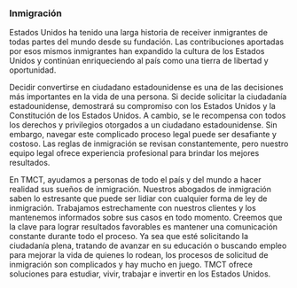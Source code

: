 ### Inmigración
Estados Unidos ha tenido una larga historia de receiver inmigrantes de todas partes del mundo desde su fundación. Las contribuciones aportadas por esos mismos inmigrantes han expandido la cultura de los Estados Unidos y continúan enriqueciendo al país como una tierra de libertad y oportunidad.

Decidir convertirse en ciudadano estadounidense es una de las decisiones más importantes en la vida de una persona. Si decide solicitar la ciudadanía estadounidense, demostrará su compromiso con los Estados Unidos y la Constitución de los Estados Unidos. A cambio, se le recompensa con todos los derechos y privilegios otorgados a un ciudadano estadounidense. Sin embargo, navegar este complicado proceso legal puede ser desafiante y costoso. Las reglas de inmigración se revisan constantemente, pero nuestro equipo legal ofrece experiencia profesional para brindar los mejores resultados.

En TMCT, ayudamos a personas de todo el país y del mundo a hacer realidad sus sueños de inmigración. Nuestros abogados de inmigración saben lo estresante que puede ser lidiar con cualquier forma de ley de inmigración. Trabajamos estrechamente con nuestros clientes y los mantenemos informados sobre sus casos en todo momento. Creemos que la clave para lograr resultados favorables es mantener una comunicación constante durante todo el proceso. Ya sea que esté solicitando la ciudadanía plena, tratando de avanzar en su educación o buscando empleo para mejorar la vida de quienes lo rodean, los procesos de solicitud de inmigración son complicados y hay mucho en juego. TMCT ofrece soluciones para estudiar, vivir, trabajar e invertir en los Estados Unidos.












